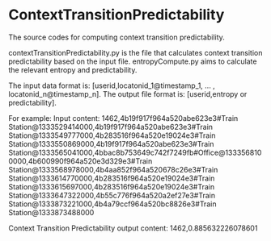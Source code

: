 # ContextTransitionPredictability
The source codes for computing context transition predictability.

contextTransitionPredictability.py is the file that calculates context transition predictability based on the input file.
entropyCompute.py aims to calculate the relevant entropy and predictability.

The input data format is: [userid,locatonid_1@timestamp_1, ... , locatonid_n@timestamp_n].
The output file format is: [userid,entropy or predictability].

For example:
Input content:
1462,4b19f917f964a520abe623e3#Train Station@1333529414000,4b19f917f964a520abe623e3#Train Station@1333549777000,4b283516f964a520e19024e3#Train Station@1333550869000,4b19f917f964a520abe623e3#Train Station@1333565041000,4bbac8b753649c742f7249fb#Office@1333568100000,4b600990f964a520e3d329e3#Train Station@1333568978000,4b4aa852f964a520678c26e3#Train Station@1333614770000,4b283516f964a520e19024e3#Train Station@1333615697000,4b283516f964a520e19024e3#Train Station@1333647322000,4b55c776f964a520a2ef27e3#Train Station@1333873221000,4b4a79ccf964a520bc8826e3#Train Station@1333873488000

Context Transition Predictability output content:
1462,0.885632226078601




